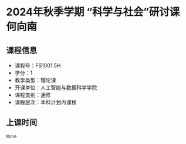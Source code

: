 # 2024年秋季学期 “科学与社会”研讨课 何向南






## 课程信息

- 课程号：FS1001.5H
- 学分：1
- 教学类型：理论课
- 开课单位：人工智能与数据科学学院
- 课程类别：通修
- 课程层次：本科计划内课程

## 上课时间

```
None
```

